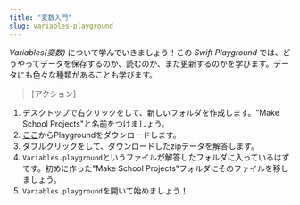```yaml
---
title: "変数入門"
slug: variables-playground
---
```


_Variables(変数)_ について学んでいきましょう！この _Swift Playground_ では、どうやってデータを保存するのか、読むのか、また更新するのかを学びます。データにも色々な種類があることも学びます。

> [アクション]
>
1. デスクトップで右クリックをして、新しいフォルダを作成します。"Make School Projects"と名前をつけましょう。
1. [ここ]()からPlaygroundをダウンロードします。
1. ダブルクリックをして、ダウンロードしたzipデータを解答します。
1. `Variables.playground`というファイルが解答したフォルダに入っているはずです。初めに作った"Make School Projects"フォルダにそのファイルを移しましょう。
1. `Variables.playground`を開いて始めましょう！
